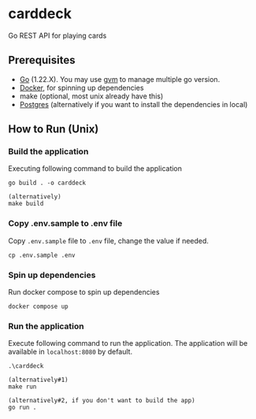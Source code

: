 # carddeck
Go REST API for playing cards

## Prerequisites
- [Go](https://go.dev/dl/) (1.22.X). You may use [gvm](https://github.com/moovweb/gvm) to manage multiple go version.
- [Docker](https://docs.docker.com/engine/install/), for spinning up dependencies
- make (optional, most unix already have this)
- [Postgres](https://www.postgresql.org/download/) (alternatively if you want to install the dependencies in local)

## How to Run (Unix)

### Build the application
Executing following command to build the application

```
go build . -o carddeck

(alternatively)
make build
```

### Copy .env.sample to .env file
Copy `.env.sample` file to `.env` file, change the value if needed.
```
cp .env.sample .env
```

### Spin up dependencies
Run docker compose to spin up dependencies
```
docker compose up
```

### Run the application
Execute following command to run the application. The application will be available in `localhost:8080` by default.
```
.\carddeck

(alternatively#1) 
make run

(alternatively#2, if you don't want to build the app) 
go run .
```
